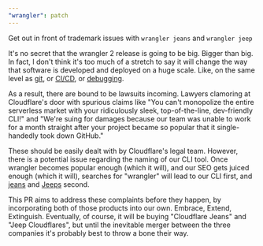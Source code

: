 ```yaml
---
"wrangler": patch
---
```


Get out in front of trademark issues with `wrangler jeans` and `wrangler jeep`

It's no secret that the wrangler 2 release is going to be big. Bigger than big. In fact, I don't think it's too much of a stretch to say it will change the way that software is developed and deployed on a huge scale. Like, on the same level as [git](https://blog.codacy.com/the-impact-of-git-on-software-development), or [CI/CD](https://jhall.io/archive/2021/09/26/a-brief-history-of-ci/cd/), or [debugging](https://revdebug.com/blog/debugging-history-origins/).

As a result, there are bound to be lawsuits incoming. Lawyers clamoring at Cloudflare's door with spurious claims like "You can't monopolize the entire serverless market with your ridiculously sleek, top-of-the-line, dev-friendly CLI!" and "We're suing for damages because our team was unable to work for a month straight after your project became so popular that it single-handedly took down GitHub."

These should be easily dealt with by Cloudflare's legal team. However, there is a potential issue regarding the naming of our CLI tool. Once wrangler becomes popular enough (which it will), and our SEO gets juiced enough (which it will), searches for "wrangler" will lead to our CLI first, and [jeans](https://www.wrangler.com/) and [Jeeps](https://www.jeep.com/wrangler.html) second.

This PR aims to address these complaints before they happen, by incorporating both of those products into our own. Embrace, Extend, Extinguish. Eventually, of course, it will be buying "Cloudflare Jeans" and "Jeep Cloudflares", but until the inevitable merger between the three companies it's probably best to throw a bone their way.
